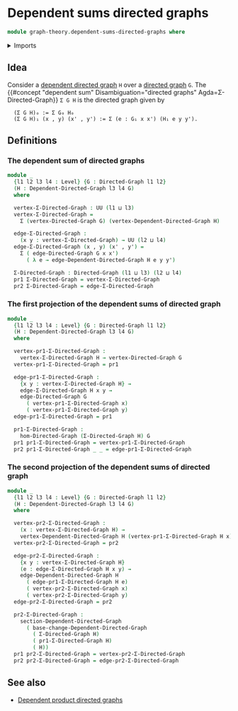 # Dependent sums directed graphs

```agda
module graph-theory.dependent-sums-directed-graphs where
```

<details><summary>Imports</summary>

```agda
open import foundation.dependent-pair-types
open import foundation.universe-levels

open import graph-theory.base-change-dependent-directed-graphs
open import graph-theory.dependent-directed-graphs
open import graph-theory.directed-graphs
open import graph-theory.morphisms-directed-graphs
open import graph-theory.sections-dependent-directed-graphs
```

</details>

## Idea

Consider a [dependent directed graph](graph-theory.dependent-directed-graphs.md)
`H` over a [directed graph](graph-theory.directed-graphs.md) `G`. The
{{#concept "dependent sum" Disambiguation="directed graphs" Agda=Σ-Directed-Graph}}
`Σ G H` is the directed graph given by

```text
  (Σ G H)₀ := Σ G₀ H₀
  (Σ G H)₁ (x , y) (x' , y') := Σ (e : G₁ x x') (H₁ e y y').
```

## Definitions

### The dependent sum of directed graphs

```agda
module _
  {l1 l2 l3 l4 : Level} {G : Directed-Graph l1 l2}
  (H : Dependent-Directed-Graph l3 l4 G)
  where

  vertex-Σ-Directed-Graph : UU (l1 ⊔ l3)
  vertex-Σ-Directed-Graph =
    Σ (vertex-Directed-Graph G) (vertex-Dependent-Directed-Graph H)

  edge-Σ-Directed-Graph :
    (x y : vertex-Σ-Directed-Graph) → UU (l2 ⊔ l4)
  edge-Σ-Directed-Graph (x , y) (x' , y') =
    Σ ( edge-Directed-Graph G x x')
      ( λ e → edge-Dependent-Directed-Graph H e y y')

  Σ-Directed-Graph : Directed-Graph (l1 ⊔ l3) (l2 ⊔ l4)
  pr1 Σ-Directed-Graph = vertex-Σ-Directed-Graph
  pr2 Σ-Directed-Graph = edge-Σ-Directed-Graph
```

### The first projection of the dependent sums of directed graph

```agda
module _
  {l1 l2 l3 l4 : Level} {G : Directed-Graph l1 l2}
  (H : Dependent-Directed-Graph l3 l4 G)
  where

  vertex-pr1-Σ-Directed-Graph :
    vertex-Σ-Directed-Graph H → vertex-Directed-Graph G
  vertex-pr1-Σ-Directed-Graph = pr1

  edge-pr1-Σ-Directed-Graph :
    {x y : vertex-Σ-Directed-Graph H} →
    edge-Σ-Directed-Graph H x y →
    edge-Directed-Graph G
      ( vertex-pr1-Σ-Directed-Graph x)
      ( vertex-pr1-Σ-Directed-Graph y)
  edge-pr1-Σ-Directed-Graph = pr1

  pr1-Σ-Directed-Graph :
    hom-Directed-Graph (Σ-Directed-Graph H) G
  pr1 pr1-Σ-Directed-Graph = vertex-pr1-Σ-Directed-Graph
  pr2 pr1-Σ-Directed-Graph _ _ = edge-pr1-Σ-Directed-Graph
```

### The second projection of the dependent sums of directed graph

```agda
module _
  {l1 l2 l3 l4 : Level} {G : Directed-Graph l1 l2}
  (H : Dependent-Directed-Graph l3 l4 G)
  where

  vertex-pr2-Σ-Directed-Graph :
    (x : vertex-Σ-Directed-Graph H) →
    vertex-Dependent-Directed-Graph H (vertex-pr1-Σ-Directed-Graph H x)
  vertex-pr2-Σ-Directed-Graph = pr2

  edge-pr2-Σ-Directed-Graph :
    {x y : vertex-Σ-Directed-Graph H}
    (e : edge-Σ-Directed-Graph H x y) →
    edge-Dependent-Directed-Graph H
      ( edge-pr1-Σ-Directed-Graph H e)
      ( vertex-pr2-Σ-Directed-Graph x)
      ( vertex-pr2-Σ-Directed-Graph y)
  edge-pr2-Σ-Directed-Graph = pr2

  pr2-Σ-Directed-Graph :
    section-Dependent-Directed-Graph
      ( base-change-Dependent-Directed-Graph
        ( Σ-Directed-Graph H)
        ( pr1-Σ-Directed-Graph H)
        ( H))
  pr1 pr2-Σ-Directed-Graph = vertex-pr2-Σ-Directed-Graph
  pr2 pr2-Σ-Directed-Graph = edge-pr2-Σ-Directed-Graph
```

## See also

- [Dependent product directed graphs](graph-theory.dependent-products-directed-graphs.md)
